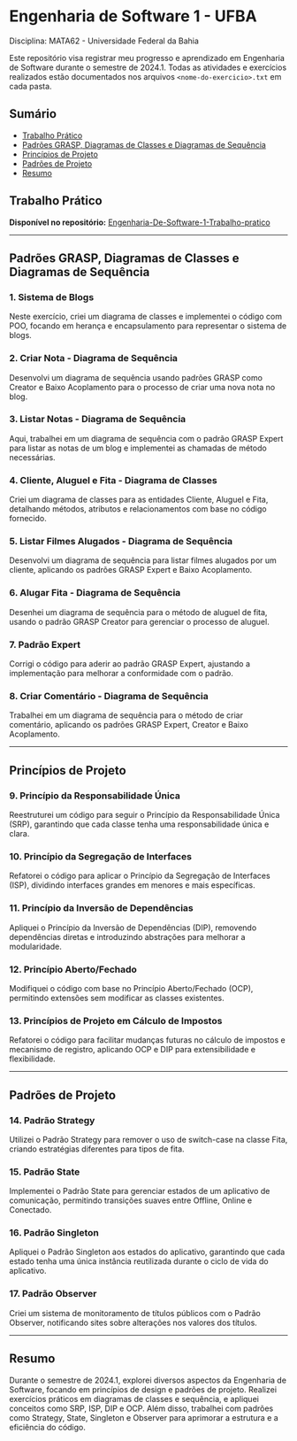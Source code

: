 # Engenharia de Software 1 - UFBA
Disciplina: MATA62 - Universidade Federal da Bahia

Este repositório visa registrar meu progresso e aprendizado em Engenharia de Software durante o semestre de 2024.1. Todas as atividades e exercícios realizados estão documentados nos arquivos `<nome-do-exercicio>.txt` em cada pasta.

## Sumário

- [Trabalho Prático](#trabalho-prático)
- [Padrões GRASP, Diagramas de Classes e Diagramas de Sequência](#padrões-grasp-diagramas-de-classes-e-diagramas-de-sequência)
- [Princípios de Projeto](#princípios-de-projeto)
- [Padrões de Projeto](#padrões-de-projeto)
- [Resumo](#resumo)

## Trabalho Prático

**Disponível no repositório:** [Engenharia-De-Software-1-Trabalho-pratico ](https://github.com/BrunoBehrmann/Engenharia-De-Software-1-Trabalho-pratico)

---

## Padrões GRASP, Diagramas de Classes e Diagramas de Sequência

### 1. Sistema de Blogs
Neste exercício, criei um diagrama de classes e implementei o código com POO, focando em herança e encapsulamento para representar o sistema de blogs.

### 2. Criar Nota - Diagrama de Sequência
Desenvolvi um diagrama de sequência usando padrões GRASP como Creator e Baixo Acoplamento para o processo de criar uma nova nota no blog.

### 3. Listar Notas - Diagrama de Sequência
Aqui, trabalhei em um diagrama de sequência com o padrão GRASP Expert para listar as notas de um blog e implementei as chamadas de método necessárias.

### 4. Cliente, Aluguel e Fita - Diagrama de Classes
Criei um diagrama de classes para as entidades Cliente, Aluguel e Fita, detalhando métodos, atributos e relacionamentos com base no código fornecido.

### 5. Listar Filmes Alugados - Diagrama de Sequência
Desenvolvi um diagrama de sequência para listar filmes alugados por um cliente, aplicando os padrões GRASP Expert e Baixo Acoplamento.

### 6. Alugar Fita - Diagrama de Sequência
Desenhei um diagrama de sequência para o método de aluguel de fita, usando o padrão GRASP Creator para gerenciar o processo de aluguel.

### 7. Padrão Expert
Corrigi o código para aderir ao padrão GRASP Expert, ajustando a implementação para melhorar a conformidade com o padrão.

### 8. Criar Comentário - Diagrama de Sequência
Trabalhei em um diagrama de sequência para o método de criar comentário, aplicando os padrões GRASP Expert, Creator e Baixo Acoplamento.

---

## Princípios de Projeto

### 9. Princípio da Responsabilidade Única
Reestruturei um código para seguir o Princípio da Responsabilidade Única (SRP), garantindo que cada classe tenha uma responsabilidade única e clara.

### 10. Princípio da Segregação de Interfaces
Refatorei o código para aplicar o Princípio da Segregação de Interfaces (ISP), dividindo interfaces grandes em menores e mais específicas.

### 11. Princípio da Inversão de Dependências
Apliquei o Princípio da Inversão de Dependências (DIP), removendo dependências diretas e introduzindo abstrações para melhorar a modularidade.

### 12. Princípio Aberto/Fechado
Modifiquei o código com base no Princípio Aberto/Fechado (OCP), permitindo extensões sem modificar as classes existentes.

### 13. Princípios de Projeto em Cálculo de Impostos
Refatorei o código para facilitar mudanças futuras no cálculo de impostos e mecanismo de registro, aplicando OCP e DIP para extensibilidade e flexibilidade.

---

## Padrões de Projeto

### 14. Padrão Strategy
Utilizei o Padrão Strategy para remover o uso de switch-case na classe Fita, criando estratégias diferentes para tipos de fita.

### 15. Padrão State
Implementei o Padrão State para gerenciar estados de um aplicativo de comunicação, permitindo transições suaves entre Offline, Online e Conectado.

### 16. Padrão Singleton
Apliquei o Padrão Singleton aos estados do aplicativo, garantindo que cada estado tenha uma única instância reutilizada durante o ciclo de vida do aplicativo.

### 17. Padrão Observer
Criei um sistema de monitoramento de títulos públicos com o Padrão Observer, notificando sites sobre alterações nos valores dos títulos.

---

## Resumo

Durante o semestre de 2024.1, explorei diversos aspectos da Engenharia de Software, focando em princípios de design e padrões de projeto. Realizei exercícios práticos em diagramas de classes e sequência, e apliquei conceitos como SRP, ISP, DIP e OCP. Além disso, trabalhei com padrões como Strategy, State, Singleton e Observer para aprimorar a estrutura e a eficiência do código.
